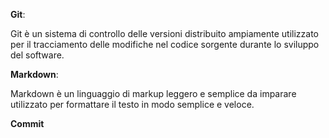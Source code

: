 <!-- @format -->

**Git**:

Git è un sistema di controllo delle versioni distribuito ampiamente utilizzato per il tracciamento delle modifiche nel codice sorgente durante lo sviluppo del software.

**Markdown**:

Markdown è un linguaggio di markup leggero e semplice da imparare utilizzato per formattare il testo in modo semplice e veloce.

**Commit**
